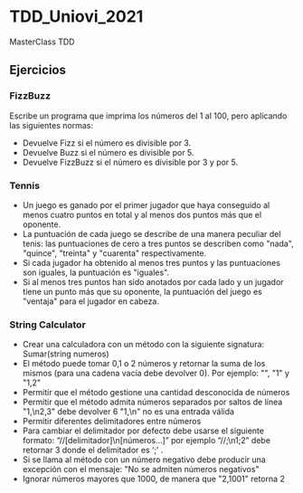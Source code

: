 # TDD_Uniovi_2021

MasterClass TDD

## Ejercicios

### FizzBuzz

Escribe un programa que imprima los números del 1 al 100, pero aplicando las siguientes normas:
- Devuelve Fizz si el número es divisible por 3.
- Devuelve Buzz si el número es divisible por 5.
- Devuelve FizzBuzz si el número es divisible por 3 y por 5.

### Tennis

- Un juego es ganado por el primer jugador que haya conseguido al menos cuatro puntos en total y al menos dos puntos más que el oponente.
-  La puntuación de cada juego se describe de una manera peculiar del tenis: las puntuaciones de cero a tres puntos se describen como "nada", "quince", "treinta" y "cuarenta" respectivamente.
-  Si cada jugador ha obtenido al menos tres puntos y las puntuaciones son iguales, la puntuación es "iguales".
-  Si al menos tres puntos han sido anotados por cada lado y un jugador tiene un punto más que su oponente, la puntuación del juego es "ventaja" para el jugador en cabeza.

### String Calculator

-  Crear una calculadora con un método con la siguiente signatura: Sumar(string numeros)
-  El método puede tomar 0,1 o 2 números y retornar la suma de los mismos (para una cadena vacía debe devolver 0). Por ejemplo: "", "1" y "1,2"
-  Permitir que el método gestione una cantidad desconocida de números
-  Permitir que el método admita números separados por saltos de línea
	"1,\n2,3" debe devolver 6
	"1,\n" no es una entrada válida
- Permitir diferentes delimitadores entre números
-  Para cambiar el delimitador por defecto debe usarse el siguiente formato: “//[delimitador]\n[números…]” por ejemplo “//;\n1;2” debe retornar 3 donde el delimitador es ‘;’ .
-  Si se llama al método con un número negativo debe producir una excepción con el mensaje: "No se admiten números negativos"
-  Ignorar números mayores que 1000, de manera que "2,1001" retorna 2
